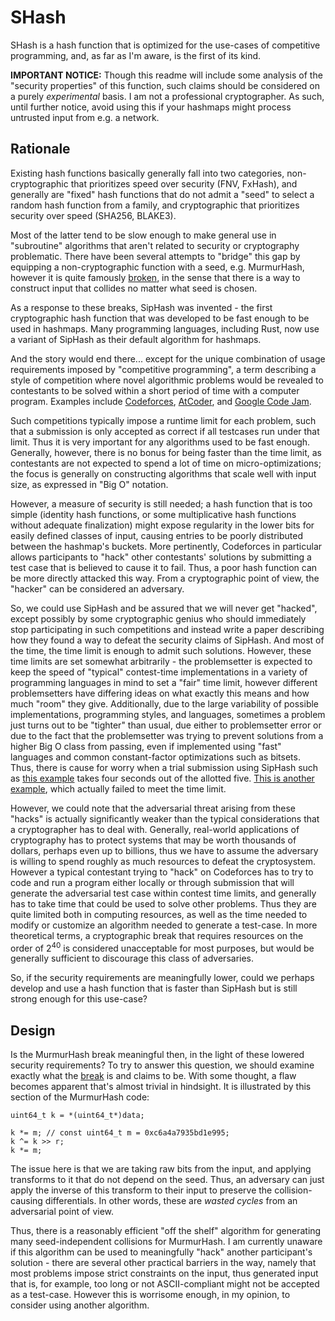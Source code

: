 # SHash

SHash is a hash function that is optimized for the use-cases of competitive programming, and, as far as I'm aware, is the first of its kind.

**IMPORTANT NOTICE:** Though this readme will include some analysis of the "security properties" of this function, such claims should be considered on a purely *experimental* basis. I am not a professional cryptographer. As such, until further notice, avoid using this if your hashmaps might process untrusted input from e.g. a network.

## Rationale

Existing hash functions basically generally fall into two categories, non-cryptographic that prioritizes speed over security (FNV, FxHash), and generally are "fixed" hash functions that do not admit a "seed" to select a random hash function from a family, and cryptographic that prioritizes security over speed (SHA256, BLAKE3).

Most of the latter tend to be slow enough to make general use in "subroutine" algorithms that aren't related to security or cryptography problematic. There have been several attempts to "bridge" this gap by equipping a non-cryptographic function with a seed, e.g. MurmurHash, however it is quite famously [broken](http://emboss.github.io/blog/2012/12/14/breaking-murmur-hash-flooding-dos-reloaded/), in the sense that there is a way to construct input that collides no matter what seed is chosen.

As a response to these breaks, SipHash was invented - the first cryptographic hash function that was developed to be fast enough to be used in hashmaps. Many programming languages, including Rust, now use a variant of SipHash as their default algorithm for hashmaps.

And the story would end there... except for the unique combination of usage requirements imposed by "competitive programming", a term describing a style of competition where novel algorithmic problems would be revealed to contestants to be solved within a short period of time with a computer program. Examples include [Codeforces](https://codeforces.com/), [AtCoder](https://atcoder.jp/), and [Google Code Jam](https://codingcompetitions.withgoogle.com/codejam).

Such competitions typically impose a runtime limit for each problem, such that a submission is only accepted as correct if all testcases run under that limit. Thus it is very important for any algorithms used to be fast enough. Generally, however, there is no bonus for being faster than the time limit, as contestants are not expected to spend a lot of time on micro-optimizations; the focus is generally on constructing algorithms that scale well with input size, as expressed in "Big O" notation.

However, a measure of security is still needed; a hash function that is too simple (identity hash functions, or some multiplicative hash functions without adequate finalization) might expose regularity in the lower bits for easily defined classes of input, causing entries to be poorly distributed between the hashmap's buckets. More pertinently, Codeforces in particular allows participants to "hack" other contestants' solutions by submitting a test case that is believed to cause it to fail. Thus, a poor hash function can be more directly attacked this way. From a cryptographic point of view, the "hacker" can be considered an adversary.

So, we could use SipHash and be assured that we will never get "hacked", except possibly by some cryptographic genius who should immediately stop participating in such competitions and instead write a paper describing how they found a way to defeat the security claims of SipHash. And most of the time, the time limit is enough to admit such solutions. However, these time limits are set somewhat arbitrarily - the problemsetter is expected to keep the speed of "typical" contest-time implementations in a variety of programming languages in mind to set a "fair" time limit, however different problemsetters have differing ideas on what exactly this means and how much "room" they give. Additionally, due to the large variability of possible implementations, programming styles, and languages, sometimes a problem just turns out to be "tighter" than usual, due either to problemsetter error or due to the fact that the problemsetter was trying to prevent solutions from a higher Big O class from passing, even if implemented using "fast" languages and common constant-factor optimizations such as bitsets. Thus, there is cause for worry when a trial submission using SipHash such as [this example](https://codeforces.com/contest/1654/submission/153433867) takes four seconds out of the allotted five. [This is another example](https://codeforces.com/contest/1045/submission/128055604), which actually failed to meet the time limit.

However, we could note that the adversarial threat arising from these "hacks" is actually significantly weaker than the typical considerations that a cryptographer has to deal with. Generally, real-world applications of cryptography has to protect systems that may be worth thousands of dollars, perhaps even up to billions, thus we have to assume the adversary is willing to spend roughly as much resources to defeat the cryptosystem. However a typical contestant trying to "hack" on Codeforces has to try to code and run a program either locally or through submission that will generate the adversarial test case within contest time limits, and generally has to take time that could be used to solve other problems. Thus they are quite limited both in computing resources, as well as the time needed to modify or customize an algorithm needed to generate a test-case. In more theoretical terms, a cryptographic break that requires resources on the order of 2<sup>40</sup> is considered unacceptable for most purposes, but would be generally sufficient to discourage this class of adversaries.

So, if the security requirements are meaningfully lower, could we perhaps develop and use a hash function that is faster than SipHash but is still strong enough for this use-case?

## Design

Is the MurmurHash break meaningful then, in the light of these lowered security requirements? To try to answer this question, we should examine exactly what the [break](http://emboss.github.io/blog/2012/12/14/breaking-murmur-hash-flooding-dos-reloaded/) is and claims to be. With some thought, a flaw becomes apparent that's almost trivial in hindsight. It is illustrated by this section of the MurmurHash code:

```
uint64_t k = *(uint64_t*)data;

k *= m; // const uint64_t m = 0xc6a4a7935bd1e995;
k ^= k >> r;
k *= m;
```

The issue here is that we are taking raw bits from the input, and applying transforms to it that do not depend on the seed. Thus, an adversary can just apply the inverse of this transform to their input to preserve the collision-causing differentials. In other words, these are *wasted cycles* from an adversarial point of view.

Thus, there is a reasonably efficient "off the shelf" algorithm for generating many seed-independent collisions for MurmurHash. I am currently unaware if this algorithm can be used to meaningfully "hack" another participant's solution - there are several other practical barriers in the way, namely that most problems impose strict constraints on the input, thus generated input that is, for example, too long or not ASCII-compliant might not be accepted as a test-case. However this is worrisome enough, in my opinion, to consider using another algorithm.
